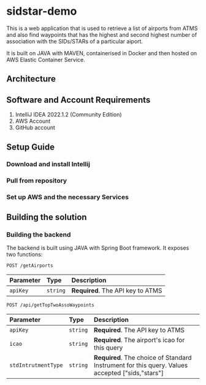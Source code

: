# sidstar-demo
This is a web application that is used to retrieve a list of airports from ATMS and also find waypoints that has the highest and second highest number of association with the SIDs/STARs of a particular aiport.

It is built on JAVA with MAVEN, containerised in Docker and then hosted on AWS Elastic Container Service.

## Architecture



## Software and Account Requirements

1) IntelliJ IDEA 2022.1.2 (Community Edition)
2) AWS Account
3) GitHub account

## Setup Guide

### Download and install Intellij

### Pull from repository

### Set up AWS and the necessary Services


## Building the solution

### Building the backend
The backend is built using JAVA with Spring Boot framework. It exposes two functions:

```http
POST /getAirports
```

| Parameter | Type | Description |
| :--- | :--- | :--- |
| `apiKey` | `string` | **Required**. The API key to ATMS |

```http
POST /api/getTopTwoAssoWaypoints
```

| Parameter | Type | Description |
| :--- | :--- | :--- |
| `apiKey` | `string` | **Required**. The API key to ATMS |
| `icao` | `string` | **Required**. The airport's icao for this query|
| `stdIntrutmentType` | `string` | **Required**. The choice of Standard Instrument for this query. Values accepted ["sids,"stars"] |


